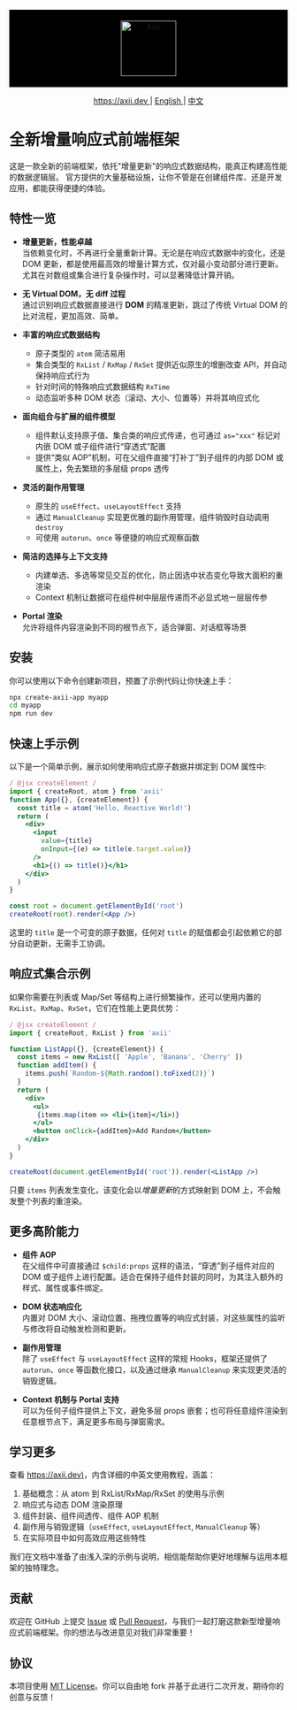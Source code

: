 <p style="text-align: center;background: #000;padding: 20px;">
  <img src="https://axii.dev/logos/axii-logo-white.svg" height="100" alt="Axii" />
</p>

<p style="text-align: center;">
  <a href="https://axii.dev">
    https://axii.dev
  </a>
  <span>|</span>
  <a href="https://github.com/axiijs/axii/README.md">
    English
  </a>
  <span>|</span>
  <a href="https://github.com/axiijs/axii/README.zh_cn.md">
    中文
  </a>
</p>

# 全新增量响应式前端框架

这是一款全新的前端框架，依托"增量更新"的响应式数据结构，能真正构建高性能的数据逻辑层。
官方提供的大量基础设施，让你不管是在创建组件库、还是开发应用，都能获得便捷的体验。

## 特性一览

- **增量更新，性能卓越**  
  当依赖变化时，不再进行全量重新计算。无论是在响应式数据中的变化，还是 DOM 更新，都是使用最高效的增量计算方式，仅对最小变动部分进行更新。尤其在对数组或集合进行复杂操作时，可以显著降低计算开销。

- **无 Virtual DOM，无 diff 过程**  
  通过识别响应式数据直接进行 **DOM** 的精准更新，跳过了传统 Virtual DOM 的比对流程，更加高效、简单。

- **丰富的响应式数据结构**  
  - 原子类型的 `atom` 简洁易用  
  - 集合类型的 `RxList` / `RxMap` / `RxSet` 提供近似原生的增删改查 API，并自动保持响应式行为  
  - 针对时间的特殊响应式数据结构 `RxTime`  
  - 动态监听多种 DOM 状态（滚动、大小、位置等）并将其响应式化

- **面向组合与扩展的组件模型**  
  - 组件默认支持原子值、集合类的响应式传递，也可通过 `as="xxx"` 标记对内嵌 DOM 或子组件进行“穿透式”配置  
  - 提供“类似 AOP”机制，可在父组件直接“打补丁”到子组件的内部 DOM 或属性上，免去繁琐的多层级 props 透传

- **灵活的副作用管理**  
  - 原生的 `useEffect`、`useLayoutEffect` 支持  
  - 通过 `ManualCleanup` 实现更优雅的副作用管理，组件销毁时自动调用 `destroy`  
  - 可使用 `autorun`、`once` 等便捷的响应式观察函数

- **简洁的选择与上下文支持**  
  - 内建单选、多选等常见交互的优化，防止因选中状态变化导致大面积的重渲染  
  - Context 机制让数据可在组件树中层层传递而不必显式地一层层传参

- **Portal 渲染**  
  允许将组件内容渲染到不同的根节点下，适合弹窗、对话框等场景

## 安装

你可以使用以下命令创建新项目，预置了示例代码让你快速上手：

```bash
npx create-axii-app myapp
cd myapp
npm run dev
```

## 快速上手示例

以下是一个简单示例，展示如何使用响应式原子数据并绑定到 DOM 属性中:
```jsx
/ @jsx createElement /
import { createRoot, atom } from 'axii'
function App({}, {createElement}) {
  const title = atom('Hello, Reactive World!')
  return (
    <div>
      <input
        value={title}
        onInput={(e) => title(e.target.value)}
      />
      <h1>{() => title()}</h1>
    </div>
  )
}

const root = document.getElementById('root')
createRoot(root).render(<App />)
```
这里的 `title` 是一个可变的原子数据，任何对 `title` 的赋值都会引起依赖它的部分自动更新，无需手工协调。

## 响应式集合示例

如果你需要在列表或 Map/Set 等结构上进行频繁操作，还可以使用内置的 `RxList`、`RxMap`、`RxSet`，它们在性能上更具优势：

```jsx
/ @jsx createElement /
import { createRoot, RxList } from 'axii'

function ListApp({}, {createElement}) {
  const items = new RxList([ 'Apple', 'Banana', 'Cherry' ])
  function addItem() {
    items.push(`Random-${Math.random().toFixed(2)}`)
  }
  return (
    <div>
      <ul>
       {items.map(item => <li>{item}</li>)}
      </ul>
      <button onClick={addItem}>Add Random</button>
    </div>
  )
}

createRoot(document.getElementById('root')).render(<ListApp />)
```


只要 `items` 列表发生变化，该变化会以*增量更新*的方式映射到 DOM 上，不会触发整个列表的重渲染。

## 更多高阶能力

- **组件 AOP**  
  在父组件中可直接通过 `$child:props` 这样的语法，“穿透”到子组件对应的 DOM 或子组件上进行配置。适合在保持子组件封装的同时，为其注入额外的样式、属性或事件绑定。

- **DOM 状态响应化**  
  内置对 DOM 大小、滚动位置、拖拽位置等的响应式封装，对这些属性的监听与修改将自动触发检测和更新。

- **副作用管理**  
  除了 `useEffect` 与 `useLayoutEffect` 这样的常规 Hooks，框架还提供了 `autorun`、`once` 等函数化接口，以及通过继承 `ManualCleanup` 来实现更灵活的销毁逻辑。

- **Context 机制与 Portal 支持**  
  可以为任何子组件提供上下文，避免多层 props 嵌套；也可将任意组件渲染到任意根节点下，满足更多布局与弹窗需求。

## 学习更多

查看 [https://axii.dev)](https://axii.dev)，内含详细的中英文使用教程，涵盖：

1. 基础概念：从 atom 到 RxList/RxMap/RxSet 的使用与示例
2. 响应式与动态 DOM 渲染原理
3. 组件封装、组件间透传、组件 AOP 机制
4. 副作用与销毁逻辑（`useEffect`, `useLayoutEffect`, `ManualCleanup` 等）
5. 在实际项目中如何高效应用这些特性

我们在文档中准备了由浅入深的示例与说明，相信能帮助你更好地理解与运用本框架的独特理念。

## 贡献

欢迎在 GitHub 上提交 [Issue](https://github.com/axiijs/axii/issues) 或 [Pull Request](https://github.com/axiijs/axii/pulls)，与我们一起打磨这款新型增量响应式前端框架。你的想法与改进意见对我们非常重要！

## 协议

本项目使用 [MIT License](./LICENSE)。你可以自由地 fork 并基于此进行二次开发，期待你的创意与反馈！
